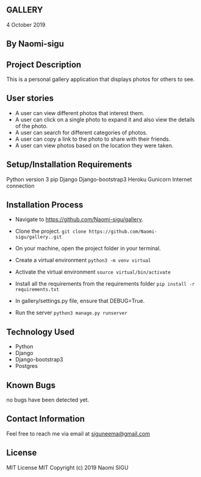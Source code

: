 ## GALLERY

4 October 2019
## By Naomi-sigu

## Project Description
This is a personal gallery application that displays photos for others to see.

## User stories
* A user can view different photos that interest them.
* A user can click on a single photo to expand it and also view the details of the photo.
* A user can search for different categories of photos.
* A user can copy a link to the photo to share with their friends.
* A user can view photos based on the location they were taken.

## Setup/Installation Requirements
Python version 3
pip
Django
Django-bootstrap3
Heroku
Gunicorn
Internet connection

## Installation Process
* Navigate to https://github.com/Naomi-sigu/gallery.
* Clone the project.
```git clone https://github.com/Naomi-sigu/gallery..git```

* On your machine, open the project folder in your terminal.
* Create a virtual environment
```python3 -m venv virtual```

* Activate the virtual environment
```source virtual/bin/activate```

* Install all the requirements from the requirements folder
```pip install -r requirements.txt```

* In gallery/settings.py file, ensure that DEBUG=True.
* Run the server
`python3 manage.py runserver`

## Technology Used 
* Python 
* Django
* Django-bootstrap3
* Postgres

## Known Bugs
no bugs have been detected yet.

## Contact Information
Feel free to reach me via email at siguneema@gmail.com

## License
MIT License MIT Copyright (c) 2019 Naomi SIGU